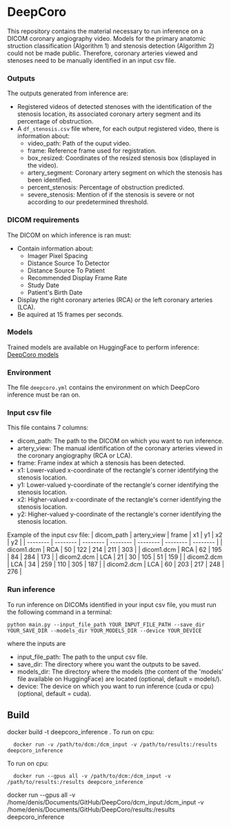 # DeepCoro
This repository contains the material necessary to run inference on a DICOM coronary angiography video. Models for the primary anatomic struction classification (Algorithm 1) and stenosis detection (Algorithm 2) could not be made public. Therefore, coronary arteries viewed and stenoses need to be manually identified in an input csv file.

### Outputs
The outputs generated from inference are:
- Registered videos of detected stenoses with the identification of the stenosis location, its associated coronary artery segment and its percentage of obstruction.
- A ```df_stenosis.csv``` file where, for each output registered video, there is information about:
  * video_path: Path of the ouput video.
  * frame: Reference frame used for registration.
  * box_resized: Coordinates of the resized stenosis box (displayed in the video).
  * artery_segment: Coronary artery segment on which the stenosis has been identified. 
  * percent_stenosis: Percentage of obstruction predicted. 
  * severe_stenosis: Mention of if the stenosis is severe or not according to our predetermined threshold. 

### DICOM requirements 
The DICOM on which inference is ran must:
- Contain information about:
  * Imager Pixel Spacing
  * Distance Source To Detector
  * Distance Source To Patient
  * Recommended Display Frame Rate
  * Study Date
  * Patient's Birth Date
- Display the right coronary arteries (RCA) or the left coronary arteries (LCA).
- Be aquired at 15 frames per seconds.

### Models
Trained models are available on HuggingFace to perform inference: [DeepCoro models](https://huggingface.co/heartwise/DeepCoro/tree/main)

### Environment 
The file ```deepcoro.yml``` contains the environment on which DeepCoro inference must be ran on. 

### Input csv file
This file contains 7 columns:
* dicom_path: The path to the DICOM on which you want to run inference.
* artery_view: The manual identification of the coronary arteries viewed in the coronary angiography (RCA or LCA).
* frame: Frame index at which a stenosis has been detected. 
* x1: Lower-valued x-coordinate of the rectangle's corner identifying the stenosis location. 
* y1: Lower-valued y-coordinate of the rectangle's corner identifying the stenosis location. 
* x2: Higher-valued x-coordinate of the rectangle's corner identifying the stenosis location. 
* y2: Higher-valued y-coordinate of the rectangle's corner identifying the stenosis location. 

Example of the input csv file:
| dicom_path | artery_view | frame | x1 | y1 | x2 | y2 |
| -------- | -------- | -------- | -------- | -------- | -------- | -------- |
| dicom1.dcm | RCA | 50 | 122 | 214 | 211 | 303 |
| dicom1.dcm | RCA | 62 | 195 | 84 | 284 | 173 |
| dicom2.dcm | LCA | 21 | 30 | 105 | 51 | 159 |
| dicom2.dcm | LCA | 34 | 259 | 110 | 305 | 187 |
| dicom2.dcm | LCA | 60 | 203 | 217 | 248 | 276 |

### Run inference
To run inference on DICOMs identified in your input csv file, you must run the following command in a terminal:

```
python main.py --input_file_path YOUR_INPUT_FILE_PATH --save_dir YOUR_SAVE_DIR --models_dir YOUR_MODELS_DIR --device YOUR_DEVICE
```

where the inputs are
- input_file_path: The path to the unput csv file.
- save_dir: The directory where you want the outputs to be saved.
- models_dir: The directory where the models (the content of the 'models' file available on HuggingFace) are located (optional, default = models/).
- device: The device on which you want to run inference (cuda or cpu) (optional, default = cuda).



## Build
docker build -t deepcoro_inference .
To run on cpu:
```
  docker run -v /path/to/dcm:/dcm_input -v /path/to/results:/results deepcoro_inference
```
To run on cpu:
```
  docker run --gpus all -v /path/to/dcm:/dcm_input -v /path/to/results:/results deepcoro_inference
```

docker run --gpus all -v /home/denis/Documents/GitHub/DeepCoro/dcm_input:/dcm_input -v /home/denis/Documents/GitHub/DeepCoro/results:/results deepcoro_inference